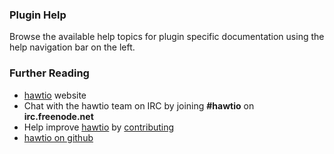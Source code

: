 ### Plugin Help

Browse the available help topics for plugin specific documentation using the help navigation bar on the left.

### Further Reading

- [hawtio](http://hawt.io "hawtio") website
- Chat with the hawtio team on IRC by joining **#hawtio** on **irc.freenode.net**
- Help improve [hawtio](http://hawt.io "hawtio") by [contributing](http://hawt.io/contributing/index.html)
- [hawtio on github](https://github.com/hawtio/hawtio)
